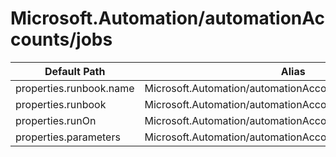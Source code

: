 # Microsoft.Automation/automationAccounts/jobs

| Default Path | Alias |
|---|---|
| properties.runbook.name | Microsoft.Automation/automationAccounts/jobs/runbook.name |
| properties.runbook | Microsoft.Automation/automationAccounts/jobs/runbook |
| properties.runOn | Microsoft.Automation/automationAccounts/jobs/runOn |
| properties.parameters | Microsoft.Automation/automationAccounts/jobs/parameters |

